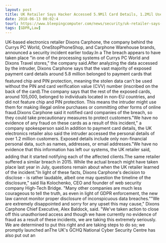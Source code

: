 ```yaml
---
layout: post
title: UK Retailer Says Hacker Accessed 5.9Mil Card Details, 1.2Mil User Records
date: 2018-06-13 00:02:4
tourl: https://www.bleepingcomputer.com/news/security/uk-retailer-says-hacker-accessed-59mil-card-details-12mil-user-records/
tags: [GDPR,Law]
---
```

UK-based electronics retailer Dixons Carphone, the company behind the Currys PC World, OneStopPhoneShop, and Carphone Warehouse brands, announced a security incident earlier today.In a The breach appears to have taken place "in one of the processing systems of Currys PC World and Dixons Travel stores," the company said.After analyzing the data accessed by the intruder, Dixons Carphone says that the vast majority of exposed payment card details around 5.8 million belonged to payment cards that featured chip and PIN protection, meaning the stolen data can't be used without the PIN and card verification value (CVV) number (inscribed on the back of the card).The company says that the rest of the exposed cards, around 105,000, belonged to individuals located in non-EU countries, and did not feature chip and PIN protection. This means the intruder might use them for making illegal online purchases or committing other forms of online fraud.Dixons Carphone said it notified card companies of the breach, so they could take precautionary measures to protect customers."We have no evidence of any fraud on these cards as a result of this incident," a company spokesperson said.In addition to payment card details, the UK electronics retailer also said the intruder accessed the personal details of over 1.2 million customers. Exposed details include only non-financial personal data, such as names, addresses, or email addresses."We have no evidence that this information has left our systems, the UK retailer said, adding that it started notifying each of the affected clients.The same retailer suffered a similar breach in 2015. While the actual breach might have taken place last year in July, questions remain about when the UK retailer learned of the incident."In light of these facts, Dixons Carphone's decision to disclose - is rather laudable, albeit one may question the timeline of the disclosure," said Ilia Kolochenko, CEO and founder of web security company High-Tech Bridge. "Many other companies are much less courageous to tell the truth, as even in light of GDPR enforcement, the new law cannot monitor proper disclosure of inconspicuous data breaches.""We are extremely disappointed and sorry for any upset this may cause," Dixons Carphone Chief Executive, Alex Baldock, said. "We've taken action to close off this unauthorised access and though we have currently no evidence of fraud as a result of these incidents, we are taking this extremely seriously. We are determined to put this right and are taking steps to do so; we promptly launched anThe UK's GCHQ National Cyber Security Centre has also put out an 